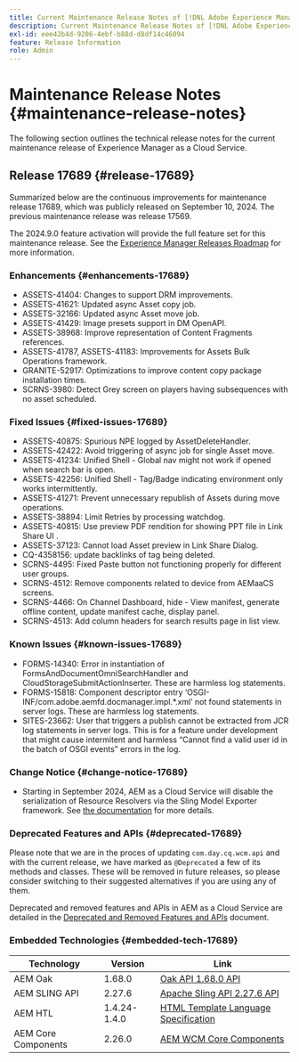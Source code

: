 ```yaml
---
title: Current Maintenance Release Notes of [!DNL Adobe Experience Manager] as a Cloud Service.
description: Current Maintenance Release Notes of [!DNL Adobe Experience Manager] as a Cloud Service.
exl-id: eee42b4d-9206-4ebf-b88d-d8df14c46094
feature: Release Information
role: Admin
---
```


# Maintenance Release Notes {#maintenance-release-notes}

The following section outlines the technical release notes for the current maintenance release of Experience Manager as a Cloud Service.

## Release 17689 {#release-17689}

Summarized below are the continuous improvements for maintenance release 17689, which was publicly released on September 10, 2024. The previous maintenance release was release 17569.

The 2024.9.0 feature activation will provide the full feature set for this maintenance release. See the [Experience Manager Releases Roadmap](https://experienceleague.adobe.com/en/docs/experience-manager-release-information/aem-release-updates/update-releases-roadmap) for more information.

### Enhancements {#enhancements-17689}

* ASSETS-41404: Changes to support DRM improvements.
* ASSETS-41621: Updated async Asset copy job.
* ASSETS-32166: Updated async Asset move job.
* ASSETS-41429: Image presets support in DM OpenAPI.
* ASSETS-38968: Improve representation of Content Fragments references.
* ASSETS-41787, ASSETS-41183: Improvements for Assets Bulk Operations framework.
* GRANITE-52917: Optimizations to improve content copy package installation times.
* SCRNS-3980: Detect Grey screen on players having subsequences with no asset scheduled.

### Fixed Issues {#fixed-issues-17689}

* ASSETS-40875: Spurious NPE logged by AssetDeleteHandler.
* ASSETS-42422: Avoid triggering of async job for single Asset move.
* ASSETS-41234: Unified Shell - Global nav might not work if opened when search bar is open.
* ASSETS-42256: Unified Shell - Tag/Badge indicating environment only works intermittently.
* ASSETS-41271: Prevent unnecessary republish of Assets during move operations.
* ASSETS-38894: Limit Retries by processing watchdog.
* ASSETS-40815: Use preview PDF rendition for showing PPT file in Link Share UI .
* ASSETS-37123: Cannot load Asset preview in Link Share Dialog.
* CQ-4358156: update backlinks of tag being deleted.
* SCRNS-4495: Fixed Paste button not functioning properly for different user groups.
* SCRNS-4512: Remove components related to device from AEMaaCS screens.
* SCRNS-4466: On Channel Dashboard, hide - View manifest, generate offline content, update manifest cache, display panel.
* SCRNS-4513: Add column headers for search results page in list view.

### Known Issues {#known-issues-17689}

* FORMS-14340: Error in instantiation of FormsAndDocumentOmniSearchHandler and CloudStorageSubmitActionInserter. These are harmless log statements.
* FORMS-15818: Component descriptor entry ‘OSGI-INF/com.adobe.aemfd.docmanager.impl.*.xml’ not found statements in server logs. These are harmless log statements.
* SITES-23662: User that triggers a publish cannot be extracted from JCR log statements in server logs. This is for a feature under development that might cause intermitent and harmless “Cannot find a valid user id in the batch of OSGI events” errors in the log.

### Change Notice {#change-notice-17689}

* Starting in September 2024, AEM as a Cloud Service will disable the serialization of Resource Resolvers via the Sling Model Exporter framework. See [the documentation](/help/implementing/developing/hybrid/disallow-the-serialization-of-resourceresolvers-via-sling-model-exporter.md) for more details.

### Deprecated Features and APIs {#deprecated-17689}

Please note that we are in the proces of updating `com.day.cq.wcm.api` and with the current release, we have marked as `@Deprecated` a few of its methods and classes. These will be removed in future releases, so please consider switching to their suggested alternatives if you are using any of them.

Deprecated and removed features and APIs in AEM as a Cloud Service are detailed in the [Deprecated and Removed Features and APIs](/help/release-notes/deprecated-removed-features.md) document.

<!-- ### Security Fixes {#security-17689}

AEM as a Cloud Service is dedicated to optimizing your platform's security and performance. This maintenance release addresses X identified vulnerabilities, reinforcing our commitment to robust system protection.

-->

### Embedded Technologies {#embedded-tech-17689}

|Technology|Version|Link|
|---|---|---|
|AEM Oak | 1.68.0|[Oak API 1.68.0 API](https://www.javadoc.io/doc/org.apache.jackrabbit/oak-api/1.68.0/index.html)| 
|AEM SLING API | 2.27.6 |[Apache Sling API 2.27.6 API](https://www.javadoc.io/doc/org.apache.sling/org.apache.sling.api/latest/index.html)|
|AEM HTL| 1.4.24-1.4.0 |[HTML Template Language Specification](https://github.com/adobe/htl-spec)|
|AEM Core Components| 2.26.0|[AEM WCM Core Components](https://github.com/adobe/aem-core-wcm-components)|

